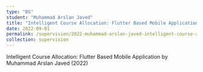 ```yaml
---
type: "BS"
student: "Muhammad Arslan Javed"
title: "Intelligent Course Allocation: Flutter Based Mobile Application"
date: 2022-09-01
permalink: /supervision/2022-muhammad-arslan-javed-intelligent-course-allocation:-flutter-based-mobile-application
collection: supervision
---
```

Intelligent Course Allocation: Flutter Based Mobile Application by Muhammad Arslan Javed (2022)

